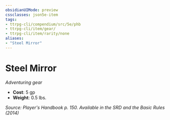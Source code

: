 ```yaml
---
obsidianUIMode: preview
cssclasses: json5e-item
tags:
- ttrpg-cli/compendium/src/5e/phb
- ttrpg-cli/item/gear/
- ttrpg-cli/item/rarity/none
aliases: 
- "Steel Mirror"
---
```

# Steel Mirror
*Adventuring gear*  


- **Cost**: 5 gp
- **Weight**: 0.5 lbs.

*Source: Player's Handbook p. 150. Available in the <span title='Systems Reference Document (5.1)'>SRD</span> and the Basic Rules (2014)*